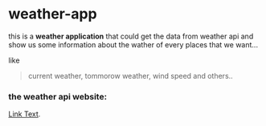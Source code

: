 # weather-app

 this is a **weather application** that could get the data from weather api and show us
 some information about the wather of every places that we want... 

 like 
 > current weather, tommorow weather, wind speed and others..

### the weather api website:
 [Link Text](#sample-section).